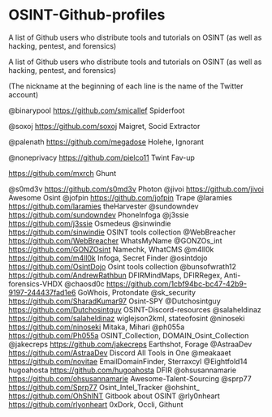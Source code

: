 # OSINT-Github-profiles
A list of Github users who distribute tools and tutorials on OSINT (as well as hacking, pentest, and forensics)



A list of Github users who distribute tools and tutorials on OSINT (as well as hacking, pentest, and forensics)


(The nickname at the beginning of each line is the name of the Twitter account)


@binarypool https://github.com/smicallef Spiderfoot

@soxoj https://github.com/soxoj Maigret, Socid Extractor

@palenath https://github.com/megadose Holehe, Ignorant

@noneprivacy https://github.com/pielco11 Twint Fav-up

https://github.com/mxrch Ghunt

@s0md3v https://github.com/s0md3v Photon
@jivoi https://github.com/jivoi Awesome Osint
@jofpin https://github.com/jofpin Trape
@laramies https://github.com/laramies theHarvester
@sundowndev https://github.com/sundowndev PhoneInfoga
@j3ssie https://github.com/j3ssie Osmedeus
@sinwindie https://github.com/sinwindie  OSINT tools collection 
@WebBreacher https://github.com/WebBreacher WhatsMyName
@GONZOs_int https://github.com/GONZOsint Namechk, WhatCMS
@m4ll0k https://github.com/m4ll0k Infoga, Secret Finder
@osintdojo https://github.com/OsintDojo Osint tools collection
@bunsofwrath12 https://github.com/AndrewRathbun DFIRMindMaps, DFIRRegex, Anti-forensics-VHDХ
@chaosd0c https://github.com/1cbf94bc-bc47-42b9-9197-244437fad1e6 GoWhois, Protondate
@sk_security https://github.com/SharadKumar97 Osint-SPY
@Dutchosintguy https://github.com/Dutchosintguy OSINT-Discord-resources
@salaheldinaz https://github.com/salaheldinaz wiglejson2kml, stateofosint
@ninoseki https://github.com/ninoseki Mitaka, Mihari
@ph055a https://github.com/Ph055a OSINT_Collection, DOMAIN_Osint_Collection
@jakecreps https://github.com/jakecreps Earthshot, Forage
@AstraaDev https://github.com/AstraaDev Discord All Tools in One
@meakaaet https://github.com/novitae EmailDomainFinder, Sterraxcyl
@Eightfold14 hugoahosta https://github.com/hugoahosta DFIR
@ohsusannamarie https://github.com/ohsusannamarie Awesome-Talent-Sourcing
@sprp77 https://github.com/Sprp77 Osint_Intel_Tracker
@ohshint_ https://github.com/OhShINT Gitbook about OSINT
@rly0nheart https://github.com/rlyonheart 0xDork, Occli, Githunt
